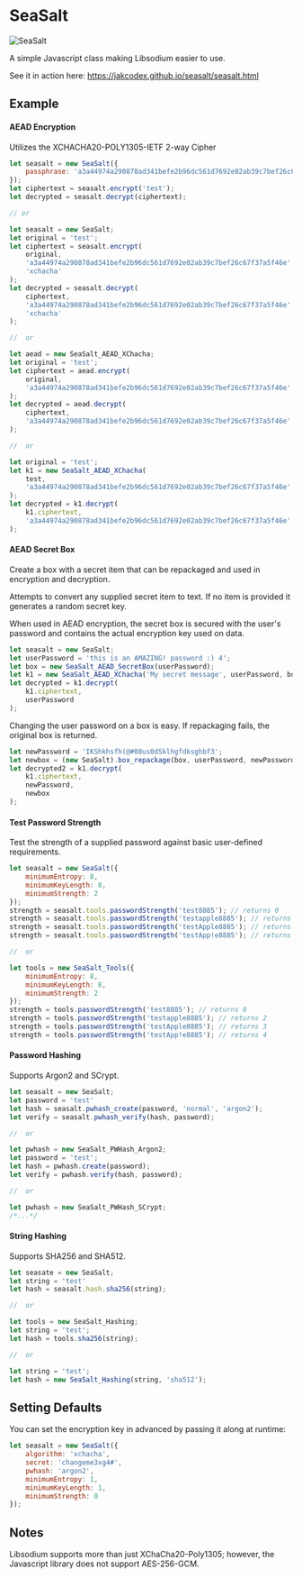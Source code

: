 # SeaSalt

![SeaSalt](https://img.shields.io/badge/dynamic/json.svg?label=Seasalt&colorB=9e43f9&prefix=v&suffix=&query=$.version&uri=https%3A%2F%2Fjakcodex.github.io%2Fseasalt%2Fpackage.json)

A simple Javascript class making Libsodium easier to use.

See it in action here: <a href="https://jakcodex.github.io/seasalt/seasalt.html">https://jakcodex.github.io/seasalt/seasalt.html</a>

## Example

#### AEAD Encryption

Utilizes the XCHACHA20-POLY1305-IETF 2-way Cipher

```js
let seasalt = new SeaSalt({
	passphrase: 'a3a44974a290878ad341befe2b96dc561d7692e02ab39c7bef26c67f37a5f46e'
});
let ciphertext = seasalt.encrypt('test');
let decrypted = seasalt.decrypt(ciphertext);

// or

let seasalt = new SeaSalt;
let original = 'test';
let ciphertext = seasalt.encrypt(
	original, 
	'a3a44974a290878ad341befe2b96dc561d7692e02ab39c7bef26c67f37a5f46e', 
	'xchacha'
);
let decrypted = seasalt.decrypt(
	ciphertext, 
	'a3a44974a290878ad341befe2b96dc561d7692e02ab39c7bef26c67f37a5f46e', 
	'xchacha'
);

//  or

let aead = new SeaSalt_AEAD_XChacha;
let original = 'test';
let ciphertext = aead.encrypt(
    original,
    'a3a44974a290878ad341befe2b96dc561d7692e02ab39c7bef26c67f37a5f46e'
);
let decrypted = aead.decrypt(
    ciphertext,
    'a3a44974a290878ad341befe2b96dc561d7692e02ab39c7bef26c67f37a5f46e'
);

//  or

let original = 'test';
let k1 = new SeaSalt_AEAD_XChacha(
    test,
    'a3a44974a290878ad341befe2b96dc561d7692e02ab39c7bef26c67f37a5f46e'
);
let decrypted = k1.decrypt(
    k1.ciphertext,
    'a3a44974a290878ad341befe2b96dc561d7692e02ab39c7bef26c67f37a5f46e'
);
```

#### AEAD Secret Box

Create a box with a secret item that can be repackaged and used in encryption and decryption.

Attempts to convert any supplied secret item to text. If no item is provided it generates a random secret key.

When used in AEAD encryption, the secret box is secured with the user's password and contains the actual encryption key used on data.

```js
let seasalt = new SeaSalt;
let userPassword = 'this is an AMAZING! password :) 4';
let box = new SeaSalt_AEAD_SecretBox(userPassword);
let k1 = new SeaSalt_AEAD_XChacha('My secret message', userPassword, box);
let decrypted = k1.decrypt(
    k1.ciphertext,
    userPassword
);
```

Changing the user password on a box is easy. If repackaging fails, the original box is returned.

```js
let newPassword = 'IKShkhsfh(@#08us0dSklhgfdksghbf3';
let newbox = (new SeaSalt).box_repackage(box, userPassword, newPassword);
let decrypted2 = k1.decrypt(
    k1.ciphertext,
    newPassword,
    newbox
);
```

#### Test Password Strength

Test the strength of a supplied password against basic user-defined requirements.

```js
let seasalt = new SeaSalt({
    minimumEntropy: 8,
    minimumKeyLength: 8,
    minimumStrength: 2
});
strength = seasalt.tools.passwordStrength('test8885'); // returns 0
strength = seasalt.tools.passwordStrength('testapple8885'); // returns 2
strength = seasalt.tools.passwordStrength('testApple8885'); // returns 3
strength = seasalt.tools.passwordStrength('testApp!e8885'); // returns 4

//  or

let tools = new SeaSalt_Tools({
    minimumEntropy: 8,
    minimumKeyLength: 8,
    minimumStrength: 2
});
strength = tools.passwordStrength('test8885'); // returns 0
strength = tools.passwordStrength('testapple8885'); // returns 2
strength = tools.passwordStrength('testApple8885'); // returns 3
strength = tools.passwordStrength('testApp!e8885'); // returns 4
```

#### Password Hashing

Supports Argon2 and SCrypt.

```js
let seasalt = new SeaSalt;
let password = 'test'
let hash = seasalt.pwhash_create(password, 'normal', 'argon2');
let verify = seasalt.pwhash_verify(hash, password);

//  or

let pwhash = new SeaSalt_PWHash_Argon2;
let password = 'test';
let hash = pwhash.create(password);
let verify = pwhash.verify(hash, password);

//  or

let pwhash = new SeaSalt_PWHash_SCrypt;
/*...*/
```

#### String Hashing

Supports SHA256 and SHA512.

```js
let seasate = new SeaSalt;
let string = 'test'
let hash = seasalt.hash.sha256(string);

//  or

let tools = new SeaSalt_Hashing;
let string = 'test';
let hash = tools.sha256(string);

//  or

let string = 'test';
let hash = new SeaSalt_Hashing(string, 'sha512');
```

## Setting Defaults

You can set the encryption key in advanced by passing it along at runtime:

```js
let seasalt = new SeaSalt({
    algorithm: 'xchacha',
    secret: 'changeme3xg4#',
    pwhash: 'argon2',
    minimumEntropy: 1,
    minimumKeyLength: 1,
    minimumStrength: 0
});
```

## Notes

Libsodium supports more than just XChaCha20-Poly1305; however, the Javascript library does not support AES-256-GCM.
